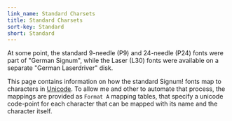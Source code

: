```yaml
---
link_name: Standard Charsets
title: Standard Charsets
sort-key: Standard
short: Standard
---
```


At some point, the standard 9-needle (P9) and 24-needle (P24) fonts
were part of "German Signum", while the Laser (L30) fonts were available
on a separate "German Laserdriver" disk.

This page contains information on how the standard Signum! fonts map to characters
in [Unicode]. To allow me and other to automate that process, the mappings
are provided as `Format A` mapping tables, that specify a unicode code-point
for each character that can be mapped with its name and the character itself.

[Unicode]: https://unicode.org
